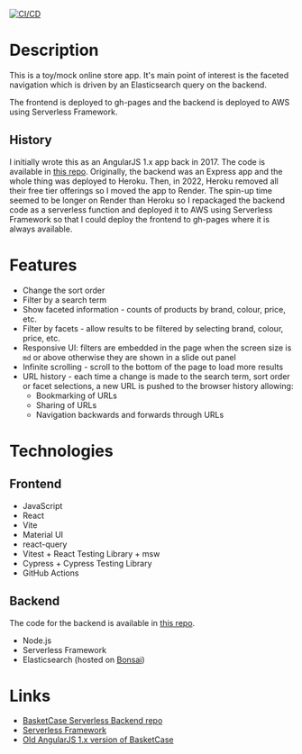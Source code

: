 [![CI/CD](https://github.com/taylorjg/basketcase-react/actions/workflows/ci.yml/badge.svg)](https://github.com/taylorjg/basketcase-react/actions/workflows/ci.yml)

# Description

This is a toy/mock online store app. It's main point of interest is the faceted navigation
which is driven by an Elasticsearch query on the backend.

The frontend is deployed to gh-pages and the backend is deployed to AWS using Serverless Framework.

## History

I initially wrote this as an AngularJS 1.x app back in 2017. The code is available in [this repo](https://github.com/taylorjg/BasketCase). Originally, the backend was an Express app and the whole thing was deployed to Heroku. Then, in 2022, Heroku removed all their free tier offerings so I moved the app to Render. The spin-up time seemed to be longer on Render than Heroku so I repackaged the backend code as a
serverless function and deployed it to AWS using Serverless Framework so that I could deploy the frontend
to gh-pages where it is always available.

# Features

* Change the sort order
* Filter by a search term
* Show faceted information - counts of products by brand, colour, price, etc.
* Filter by facets - allow results to be filtered by selecting brand, colour, price, etc.
* Responsive UI: filters are embedded in the page when the screen size is `md` or above otherwise they are shown in a slide out panel
* Infinite scrolling - scroll to the bottom of the page to load more results
* URL history - each time a change is made to the search term, sort order or facet selections, a new URL is pushed to the browser history allowing:
  * Bookmarking of URLs
  * Sharing of URLs
  * Navigation backwards and forwards through URLs

# Technologies

## Frontend

* JavaScript
* React
* Vite
* Material UI
* react-query
* Vitest + React Testing Library + msw
* Cypress + Cypress Testing Library
* GitHub Actions

## Backend

The code for the backend is available in [this repo](https://github.com/taylorjg/basketcase-serverless).

* Node.js
* Serverless Framework
* Elasticsearch (hosted on [Bonsai](https://bonsai.io/))

# Links

* [BasketCase Serverless Backend repo](https://github.com/taylorjg/basketcase-serverless)
* [Serverless Framework](https://www.serverless.com/)
* [Old AngularJS 1.x version of BasketCase](https://github.com/taylorjg/BasketCase)
